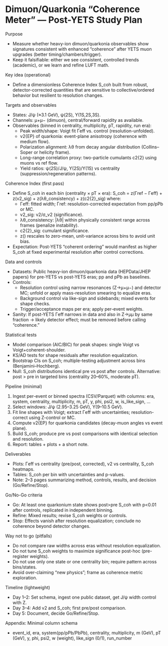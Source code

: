 # Dimuon/Quarkonia “Coherence Meter” — Post-YETS Study Plan

Purpose
- Measure whether heavy-ion dimuon/quarkonia observables show signatures consistent with enhanced “coherence” after YETS muon upgrades (better timing/chambers/trigger).
- Keep it falsifiable: either we see consistent, controlled trends (academic), or we learn and refine LUFT math.

Key idea (operational)
- Define a dimensionless Coherence Index S_coh built from robust, detector-corrected quantities that are sensitive to collective/ordered behavior but resilient to resolution changes.

Targets and observables
- States: J/ψ (≈3.1 GeV), ψ(2S), Υ(1S,2S,3S).
- Channels: μ+μ− (dimuon), central/forward rapidity as available.
- Observables (binned in centrality, multiplicity, pT, rapidity, run era):
  - Peak width/shape: Voigt fit Γeff vs. control (resolution-unfolded).
  - v2{EP} of quarkonia: event-plane anisotropy (coherence with medium flow).
  - Polarization alignment: λθ from decay angular distribution (Collins–Soper or helicity frame).
  - Long-range correlation proxy: two-particle cumulants c2{2} using muons vs ref flow.
  - Yield ratios: ψ(2S)/J/ψ, Υ(2S)/Υ(1S) vs centrality (suppression/regeneration patterns).

Coherence Index (first pass)
- Define S_coh in each bin (centrality × pT × era):
  S_coh = z(Γref − Γeff) + z(v2_sig) + z(λθ_consistency) + z(c2{2}_sig)
  where:
  - Γeff: fitted width; Γref: resolution-corrected expectation from pp/pPb or MC.
  - v2_sig: v2/σ_v2 (significance).
  - λθ_consistency: |λθ| within physically consistent range across frames (penalize instability).
  - c2{2}_sig: cumulant significance.
  - z() rescales to zero-mean, unit-variance across bins to avoid unit bias.
- Expectation: Post-YETS “coherent ordering” would manifest as higher S_coh at fixed experimental resolution after control corrections.

Data and controls
- Datasets: Public heavy-ion dimuon/quarkonia data (HEPData/JHEP papers) for pre-YETS vs post-YETS eras; pp and pPb as baselines.
- Controls:
  - Resolution control using narrow resonances (Z→μ+μ−) and detector MC; unfold or apply mass-resolution smearing to equalize eras.
  - Background control via like-sign and sidebands; mixed events for shape checks.
  - Trigger/acceptance maps per era; apply per-event weights.
- Sanity: If post-YETS Γeff narrows in data and also in Z→μμ by same fraction → likely detector effect; must be removed before calling “coherence.”

Statistical tests
- Model comparison (AIC/BIC) for peak shapes: single Voigt vs Voigt+coherent-shoulder.
- KS/AD tests for shape residuals after resolution equalization.
- Bootstrap CIs on S_coh; multiple-testing adjustment across bins (Benjamini–Hochberg).
- Null: S_coh distributions identical pre vs post after controls. Alternative: post > pre in targeted bins (centrality 20–60%, moderate pT).

Pipeline (minimal)
1) Ingest per-event or binned spectra (CSV/Parquet) with columns:
   era, system, centrality, multiplicity, m, pT, y, phi, psi2, w, is_like_sign, …
2) Select windows: J/ψ (2.95–3.25 GeV), Υ(9–10.5 GeV).
3) Fit line shapes with Voigt; extract Γeff with uncertainties; resolution-correct using Z-control or MC.
4) Compute v2{EP} for quarkonia candidates (decay-muon angles vs event plane).
5) Build S_coh; produce pre vs post comparisons with identical selection and resolution.
6) Report: tables + plots + a short note.

Deliverables
- Plots: Γeff vs centrality (pre/post, corrected), v2 vs centrality, S_coh heatmaps.
- Tables: S_coh per bin with uncertainties and p-values.
- Note: 2–3 pages summarizing method, controls, results, and decision (Go/Refine/Stop).

Go/No-Go criteria
- Go: At least one quarkonium state shows post>pre S_coh with p<0.01 after controls, replicated in independent binning.
- Refine: Mixed results; revise S_coh weights or controls.
- Stop: Effects vanish after resolution equalization; conclude no coherence beyond detector changes.

Way not to go (pitfalls)
- Do not compare raw widths across eras without resolution equalization.
- Do not tune S_coh weights to maximize significance post-hoc (pre-register weights).
- Do not use only one state or one centrality bin; require pattern across bins/states.
- Avoid over-claiming “new physics”; frame as coherence metric exploration.

Timeline (lightweight)
- Day 1–2: Set schema, ingest one public dataset, get J/ψ width control with Z.
- Day 3–4: Add v2 and S_coh; first pre/post comparison.
- Day 5: Document, decide Go/Refine/Stop.

Appendix: Minimal column schema
- event_id, era, system(pp/pPb/PbPb), centrality, multiplicity, m (GeV), pT (GeV), y, phi, psi2, w (weight), like_sign (0/1), run_number
